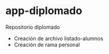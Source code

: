 # app-diplomado
Repositorio diplomado

- Creación de archivo listado-alumnos
- Creación de rama personal